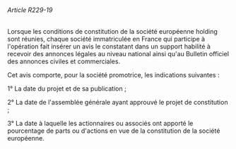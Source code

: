 ###### Article R229-19

Lorsque les conditions de constitution de la société européenne holding sont réunies, chaque société immatriculée en France qui participe à l'opération fait insérer un avis le constatant dans un support habilité à recevoir des annonces légales au niveau national ainsi qu'au Bulletin officiel des annonces civiles et commerciales.

Cet avis comporte, pour la société promotrice, les indications suivantes :

1° La date du projet et de sa publication ;

2° La date de l'assemblée générale ayant approuvé le projet de constitution ;

3° La date à laquelle les actionnaires ou associés ont apporté le pourcentage de parts ou d'actions en vue de la constitution de la société européenne.

